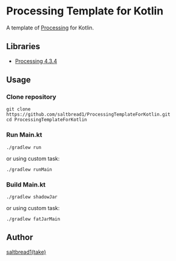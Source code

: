 # Processing Template for Kotlin

A template of [Processing](https://processing.org/) for Kotlin.

## Libraries

- [Processing 4.3.4](org.processing:core:4.3.4)

## Usage

### Clone repository

```
git clone https://github.com/saltbread1/ProcessingTemplateForKotlin.git
cd ProcessingTemplateForKotlin
```

### Run Main.kt

```
./gradlew run
```
or using custom task:
```
./gradlew runMain
```

### Build Main.kt

```
./gradlew shadowJar
```
or using custom task:
```
./gradlew fatJarMain
```

## Author

[saltbread1(take)](https://github.com/saltbread1)
